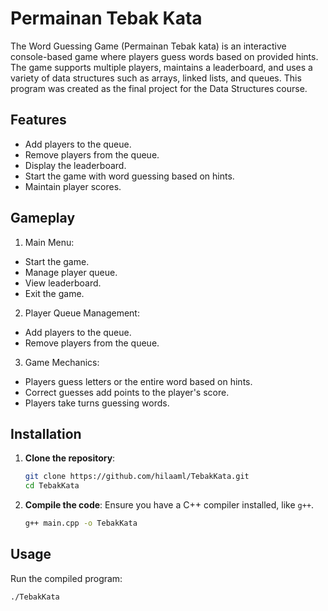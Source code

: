 # Permainan Tebak Kata

The Word Guessing Game (Permainan Tebak kata) is an interactive console-based game where players guess words based on provided hints. The game supports multiple players, maintains a leaderboard, and uses a variety of data structures such as arrays, linked lists, and queues.
This program was created as the final project for the Data Structures course.

## Features

- Add players to the queue.
- Remove players from the queue.
- Display the leaderboard.
- Start the game with word guessing based on hints.
- Maintain player scores.

## **Gameplay**

1. Main Menu:
  - Start the game.
  - Manage player queue.
  - View leaderboard.
  - Exit the game.
2. Player Queue Management:
  - Add players to the queue.
  - Remove players from the queue.
3. Game Mechanics:
  - Players guess letters or the entire word based on hints.
  - Correct guesses add points to the player's score.
  - Players take turns guessing words.

## Installation

1. **Clone the repository**:
    ```bash
    git clone https://github.com/hilaaml/TebakKata.git
    cd TebakKata
    ```

2. **Compile the code**:
    Ensure you have a C++ compiler installed, like `g++`.
    ```bash
    g++ main.cpp -o TebakKata
    ```

## Usage

Run the compiled program:
```bash
./TebakKata
